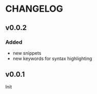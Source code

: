 # CHANGELOG


## v0.0.2
### Added
- new snippets
- new keywords for syntax highlighting

## v0.0.1

Init